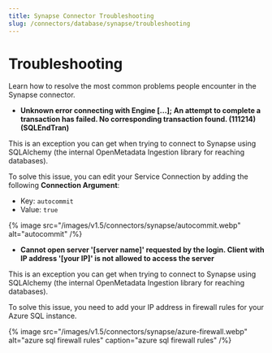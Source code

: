```yaml
---
title: Synapse Connector Troubleshooting
slug: /connectors/database/synapse/troubleshooting
---
```


# Troubleshooting

Learn how to resolve the most common problems people encounter in the Synapse connector.

* **Unknown error connecting with Engine [...]; An attempt to complete a transaction has failed. No corresponding transaction found. (111214) (SQLEndTran)**

This is an exception you can get when trying to connect to Synapse using SQLAlchemy (the internal OpenMetadata Ingestion
library for reaching databases).

To solve this issue, you can edit your Service Connection by adding the following **Connection Argument**:
- Key: `autocommit`
- Value: `true`

{% image
src="/images/v1.5/connectors/synapse/autocommit.webp"
alt="autocommit" /%}


 
* **Cannot open server '[server name]' requested by the login. Client with IP address '[your IP]' is not allowed to access the server**

This is an exception you can get when trying to connect to Synapse using SQLAlchemy (the internal OpenMetadata Ingestion library for reaching databases).


To solve this issue, you need to add your IP address in firewall rules for your Azure SQL instance.

{% image
src="/images/v1.5/connectors/synapse/azure-firewall.webp"
alt="azure sql firewall rules"
caption="azure sql firewall rules" /%}

